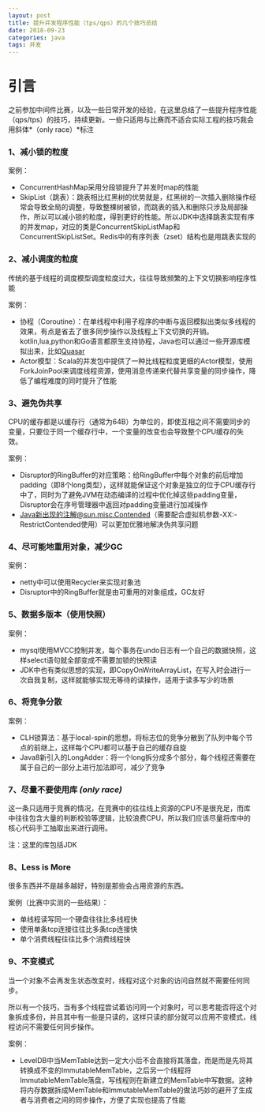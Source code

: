 ```yaml
---
layout: post
title: 提升并发程序性能（tps/qps）的几个技巧总结
date: 2018-09-23
categories: java
tags: 并发
---
```


# 引言
之前参加中间件比赛，以及一些日常开发的经验，在这里总结了一些提升程序性能（qps/tps）的技巧，持续更新。一些只适用与比赛而不适合实际工程的技巧我会用斜体*（only race）*标注



### 1、减小锁的粒度

案例：

- ConcurrentHashMap采用分段锁提升了并发时map的性能
- SkipList（跳表）：跳表相比红黑树的优势就是，红黑树的一次插入删除操作经常会导致全局的调整，导致整棵树被锁，而跳表的插入和删除只涉及局部操作，所以可以减小锁的粒度，得到更好的性能。所以JDK中选择跳表实现有序的并发map，对应的类是ConcurrentSkipListMap和ConcurrentSkipListSet。Redis中的有序列表（zset）结构也是用跳表实现的



### 2、减小调度的粒度

传统的基于线程的调度模型调度粒度过大，往往导致频繁的上下文切换影响程序性能

案例：

- 协程（Coroutine）：在单线程中利用子程序的中断与返回模拟出类似多线程的效果，有点是省去了很多同步操作以及线程上下文切换的开销。kotlin,lua,python和Go语言都原生支持协程，Java也可以通过一些开源库模拟出来，比如[Quasar](https://github.com/puniverse/quasar)
- Actor模型：Scala的并发包中提供了一种比线程粒度更细的Actor模型，使用ForkJoinPool来调度线程资源，使用消息传递来代替共享变量的同步操作，降低了编程难度的同时提升了性能



### 3、避免伪共享

CPU的缓存都是以缓存行（通常为64B）为单位的，即使互相之间不需要同步的变量，只要位于同一个缓存行中，一个变量的改变也会导致整个CPU缓存的失效。

案例：

- Disruptor的RingBuffer的对应策略：给RingBuffer中每个对象的前后增加padding（即8个long类型），这样就能保证这个对象是独立的位于CPU缓存行中了，同时为了避免JVM在动态编译的过程中优化掉这些padding变量，Disruptor会在序号管理器中返回对padding变量进行加减操作
- Java新出现的注解@sun.misc.Contended（需要配合虚拟机参数-XX:-RestrictContended使用）可以更加优雅地解决伪共享问题



### 4、尽可能地重用对象，减少GC

案例：

- netty中可以使用Recycler来实现对象池
- Disruptor中的RingBuffer就是由可重用的对象组成，GC友好



### 5、数据多版本（使用快照）

案例：

- mysql使用MVCC控制并发，每个事务在undo日志有一个自己的数据快照，这样select语句就全部变成不需要加锁的快照读
- JDK中也有类似思想的实现，即CopyOnWriteArrayList，在写入时会进行一次自我复制，这样就能够实现无等待的读操作，适用于读多写少的场景



### 6、将竞争分散

案例：

- CLH锁算法：基于local-spin的思想，将标志位的竞争分散到了队列中每个节点的前继上，这样每个CPU都可以基于自己的缓存自旋
- Java8新引入的LongAdder：将一个long拆分成多个部分，每个线程还需要在属于自己的一部分上进行加法即可，减少了竞争

### 7、尽量不要使用库 *(only race)*

这一条只适用于竞赛的情况，在竞赛中的往往线上资源的CPU不是很充足，而库中往往包含大量的判断校验等逻辑，比较浪费CPU，所以我们应该尽量将库中的核心代码手工抽取出来进行调用。



注：这里的库包括JDK



### 8、Less is More

很多东西并不是越多越好，特别是那些会占用资源的东西。

案例（比赛中实测的一些结果）：

- 单线程读写同一个硬盘往往比多线程快
- 使用单条tcp连接往往比多条tcp连接快
- 单个消费线程往往比多个消费线程快



### 9、不变模式

当一个对象不会再发生状态改变时，线程对这个对象的访问自然就不需要任何同步。

所以有一个技巧，当有多个线程尝试着访问同一个对象时，可以思考能否将这个对象拆成多份，并且其中有一些是只读的，这样只读的部分就可以应用不变模式，线程访问不需要任何同步操作。

案例：

- LevelDB中当MemTable达到一定大小后不会直接将其落盘，而是而是先将其转换成不变的ImmutableMemTable，之后另一个线程将ImmutableMemTable落盘，写线程则在新建立的MemTable中写数据。这种将内存数据拆成MemTable和ImmutableMemTable的做法巧妙的避开了生成者与消费者之间的同步操作，方便了实现也提高了性能